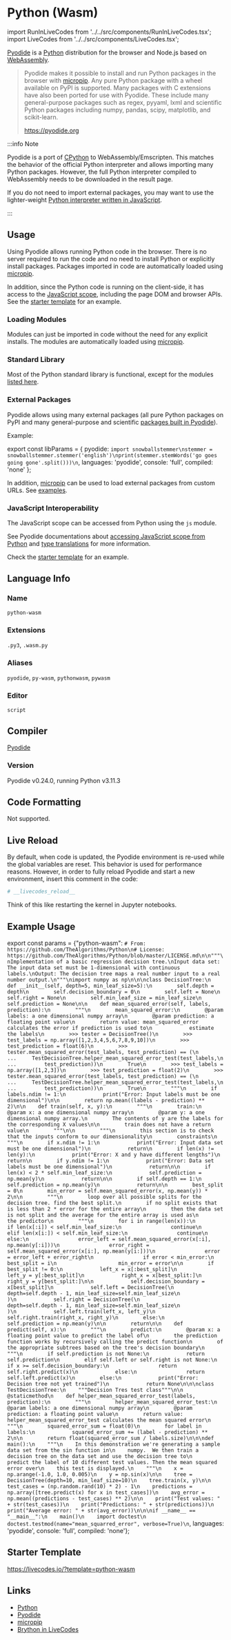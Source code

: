 # Python (Wasm)

import RunInLiveCodes from '../../src/components/RunInLiveCodes.tsx';
import LiveCodes from '../../src/components/LiveCodes.tsx';

[Pyodide](https://pyodide.org) is a [Python](https://www.python.org/) distribution for the browser and Node.js based on [WebAssembly](https://webassembly.org/).

> Pyodide makes it possible to install and run Python packages in the browser with [micropip](https://micropip.pyodide.org). Any pure Python package with a wheel available on PyPI is supported. Many packages with C extensions have also been ported for use with Pyodide. These include many general-purpose packages such as regex, pyyaml, lxml and scientific Python packages including numpy, pandas, scipy, matplotlib, and scikit-learn.
>
> https://pyodide.org

:::info Note

Pyodide is a port of [CPython](https://github.com/python/cpython) to WebAssembly/Emscripten. This matches the behavior of the official Python interpreter and allows importing many Python packages. However, the full Python interpreter compiled to WebAssembly needs to be downloaded in the result page.

If you do not need to import external packages, you may want to use the lighter-weight [Python interpreter written in JavaScript](./python.md).

:::

## Usage

Using Pyodide allows running Python code in the browser. There is no server required to run the code and no need to install Python or explicitly install packages. Packages imported in code are automatically loaded using [micropip](https://micropip.pyodide.org).

In addition, since the Python code is running on the client-side, it has access to the [JavaScript scope](#javascript-interoperability), including the page DOM and browser APIs. See the [starter template](#starter-template) for an example.

### Loading Modules

Modules can just be imported in code without the need for any explicit installs. The modules are automatically loaded using [micropip](https://micropip.pyodide.org).

### Standard Library

Most of the Python standard library is functional, except for the modules [listed here](https://pyodide.org/en/stable/usage/wasm-constraints.html).

### External Packages

Pyodide allows using many external packages (all pure Python packages on PyPI and many general-purpose and scientific [packages built in Pyodide](https://pyodide.org/en/stable/usage/packages-in-pyodide.html)).

Example:

<!-- prettier-ignore -->
export const libParams = { pyodide: `import snowballstemmer\nstemmer = snowballstemmer.stemmer('english')\nprint(stemmer.stemWords('go goes going gone'.split()))\n`, languages: 'pyodide', console: 'full', compiled: 'none' };

<RunInLiveCodes params={libParams} code={libParams.pyodide} language="python" formatCode={false}></RunInLiveCodes>

In addition, [micropip](https://micropip.pyodide.org) can be used to load external packages from custom URLs. See [examples](https://micropip.pyodide.org/en/stable/project/usage.html#examples).

### JavaScript Interoperability

The JavaScript scope can be accessed from Python using the `js` module.

See Pyodide documentations about [accessing JavaScript scope from Python](https://pyodide.org/en/stable/usage/quickstart.html#accessing-javascript-scope-from-python) and [type translations](https://pyodide.org/en/stable/usage/type-conversions.html) for more information.

Check the [starter template](#starter-template) for an example.

## Language Info

### Name

`python-wasm`

### Extensions

`.py3`, `.wasm.py`

### Aliases

`pyodide`, `py-wasm`, `pythonwasm`, `pywasm`

### Editor

`script`

## Compiler

[Pyodide](https://pyodide.org)

### Version

Pyodide v0.24.0, running Python v3.11.3

## Code Formatting

Not supported.

## Live Reload

By default, when code is updated, the Pyodide environment is re-used while the global variables are reset. This behavior is used for performance reasons. However, in order to fully reload Pyodide and start a new environment, insert this comment in the code:

```python
# __livecodes_reload__
```

Think of this like restarting the kernel in Jupyter notebooks.

## Example Usage

<!-- prettier-ignore -->
export const params = {"python-wasm": `# From: https://github.com/TheAlgorithms/Python\n# License: https://github.com/TheAlgorithms/Python/blob/master/LICENSE.md\n\n"""\nImplementation of a basic regression decision tree.\nInput data set: The input data set must be 1-dimensional with continuous labels.\nOutput: The decision tree maps a real number input to a real number output.\n"""\nimport numpy as np\n\n\nclass DecisionTree:\n    def __init__(self, depth=5, min_leaf_size=5):\n        self.depth = depth\n        self.decision_boundary = 0\n        self.left = None\n        self.right = None\n        self.min_leaf_size = min_leaf_size\n        self.prediction = None\n\n    def mean_squared_error(self, labels, prediction):\n        """\n        mean_squared_error:\n        @param labels: a one dimensional numpy array\n        @param prediction: a floating point value\n        return value: mean_squared_error calculates the error if prediction is used to\n            estimate the labels\n        >>> tester = DecisionTree()\n        >>> test_labels = np.array([1,2,3,4,5,6,7,8,9,10])\n        >>> test_prediction = float(6)\n        >>> tester.mean_squared_error(test_labels, test_prediction) == (\n        ...     TestDecisionTree.helper_mean_squared_error_test(test_labels,\n        ...         test_prediction))\n        True\n        >>> test_labels = np.array([1,2,3])\n        >>> test_prediction = float(2)\n        >>> tester.mean_squared_error(test_labels, test_prediction) == (\n        ...     TestDecisionTree.helper_mean_squared_error_test(test_labels,\n        ...         test_prediction))\n        True\n        """\n        if labels.ndim != 1:\n            print("Error: Input labels must be one dimensional")\n\n        return np.mean((labels - prediction) ** 2)\n\n    def train(self, x, y):\n        """\n        train:\n        @param x: a one dimensional numpy array\n        @param y: a one dimensional numpy array.\n        The contents of y are the labels for the corresponding X values\n\n        train does not have a return value\n        """\n\n        """\n        this section is to check that the inputs conform to our dimensionality\n        constraints\n        """\n        if x.ndim != 1:\n            print("Error: Input data set must be one dimensional")\n            return\n        if len(x) != len(y):\n            print("Error: X and y have different lengths")\n            return\n        if y.ndim != 1:\n            print("Error: Data set labels must be one dimensional")\n            return\n\n        if len(x) < 2 * self.min_leaf_size:\n            self.prediction = np.mean(y)\n            return\n\n        if self.depth == 1:\n            self.prediction = np.mean(y)\n            return\n\n        best_split = 0\n        min_error = self.mean_squared_error(x, np.mean(y)) * 2\n\n        """\n        loop over all possible splits for the decision tree. find the best split.\n        if no split exists that is less than 2 * error for the entire array\n        then the data set is not split and the average for the entire array is used as\n        the predictor\n        """\n        for i in range(len(x)):\n            if len(x[:i]) < self.min_leaf_size:\n                continue\n            elif len(x[i:]) < self.min_leaf_size:\n                continue\n            else:\n                error_left = self.mean_squared_error(x[:i], np.mean(y[:i]))\n                error_right = self.mean_squared_error(x[i:], np.mean(y[i:]))\n                error = error_left + error_right\n                if error < min_error:\n                    best_split = i\n                    min_error = error\n\n        if best_split != 0:\n            left_x = x[:best_split]\n            left_y = y[:best_split]\n            right_x = x[best_split:]\n            right_y = y[best_split:]\n\n            self.decision_boundary = x[best_split]\n            self.left = DecisionTree(\n                depth=self.depth - 1, min_leaf_size=self.min_leaf_size\n            )\n            self.right = DecisionTree(\n                depth=self.depth - 1, min_leaf_size=self.min_leaf_size\n            )\n            self.left.train(left_x, left_y)\n            self.right.train(right_x, right_y)\n        else:\n            self.prediction = np.mean(y)\n\n        return\n\n    def predict(self, x):\n        """\n        predict:\n        @param x: a floating point value to predict the label of\n        the prediction function works by recursively calling the predict function\n        of the appropriate subtrees based on the tree's decision boundary\n        """\n        if self.prediction is not None:\n            return self.prediction\n        elif self.left or self.right is not None:\n            if x >= self.decision_boundary:\n                return self.right.predict(x)\n            else:\n                return self.left.predict(x)\n        else:\n            print("Error: Decision tree not yet trained")\n            return None\n\n\nclass TestDecisionTree:\n    """Decision Tres test class"""\n\n    @staticmethod\n    def helper_mean_squared_error_test(labels, prediction):\n        """\n        helper_mean_squared_error_test:\n        @param labels: a one dimensional numpy array\n        @param prediction: a floating point value\n        return value: helper_mean_squared_error_test calculates the mean squared error\n        """\n        squared_error_sum = float(0)\n        for label in labels:\n            squared_error_sum += (label - prediction) ** 2\n\n        return float(squared_error_sum / labels.size)\n\n\ndef main():\n    """\n    In this demonstration we're generating a sample data set from the sin function in\n    numpy.  We then train a decision tree on the data set and use the decision tree to\n    predict the label of 10 different test values. Then the mean squared error over\n    this test is displayed.\n    """\n    x = np.arange(-1.0, 1.0, 0.005)\n    y = np.sin(x)\n\n    tree = DecisionTree(depth=10, min_leaf_size=10)\n    tree.train(x, y)\n\n    test_cases = (np.random.rand(10) * 2) - 1\n    predictions = np.array([tree.predict(x) for x in test_cases])\n    avg_error = np.mean((predictions - test_cases) ** 2)\n\n    print("Test values: " + str(test_cases))\n    print("Predictions: " + str(predictions))\n    print("Average error: " + str(avg_error))\n\n\nif __name__ == "__main__":\n    main()\n    import doctest\n    doctest.testmod(name="mean_squarred_error", verbose=True)\n`, languages: 'pyodide', console: 'full', compiled: 'none'};

<LiveCodes params={params} height="80vh"></LiveCodes>

## Starter Template

https://livecodes.io/?template=python-wasm

## Links

- [Python](https://www.python.org/)
- [Pyodide](https://pyodide.org)
- [micropip](https://micropip.pyodide.org)
- [Brython in LiveCodes](./python.md)
